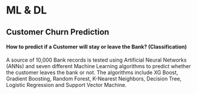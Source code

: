 # ML & DL
## Customer Churn Prediction

#### How to predict if a Customer will stay or leave the Bank? (Classification)
A source of 10,000 Bank records is tested using Artificial Neural Networks (ANNs) and seven different Machine Learning algorithms to predict whether the customer leaves the bank or not. The algorithms include XG Boost, Gradient Boosting, Random Forest, K-Nearest Neighbors, Decision Tree, Logistic Regression and Support Vector Machine.
